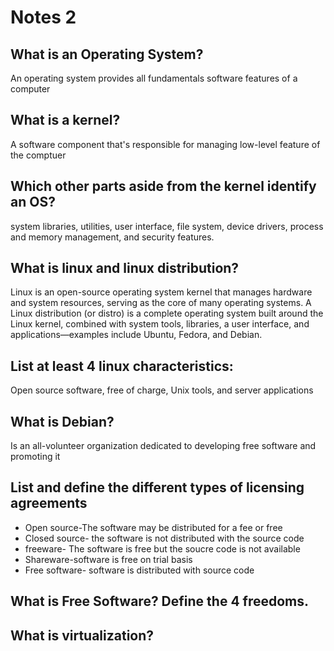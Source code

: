 # Notes 2
 
 ## What is an Operating System?
 An operating system provides all fundamentals software features of a computer
 
 ## What is a kernel?
 A software component that's responsible for managing low-level feature of the comptuer 
 
 ## Which other parts aside from the kernel identify an OS?
 system libraries, utilities, user interface, file system, device drivers, process and memory management, and security features.
 
 ## What is linux and linux distribution?
 Linux is an open-source operating system kernel that manages hardware and system resources, serving as the core of many operating systems. A Linux distribution (or distro) is a complete operating system built around the Linux kernel, combined with system tools, libraries, a user interface, and applications—examples include Ubuntu, Fedora, and Debian.
 
 ## List at least 4 linux characteristics:
  Open source software, free of charge, Unix tools, and server applications
 
 ## What is Debian?
  Is an all-volunteer organization dedicated to developing free software and promoting it
  
  ## List and define the different types of licensing agreements
   * Open source-The software may be distributed for a fee or free
   * Closed source- the software is not distributed with the source code
  * freeware- The software is free but the soucre code is not available
 * Shareware-software is free on trial basis
 * Free software- software is distributed with source code

## What is Free Software? Define the 4 freedoms.
    
 
 ## What is virtualization?
